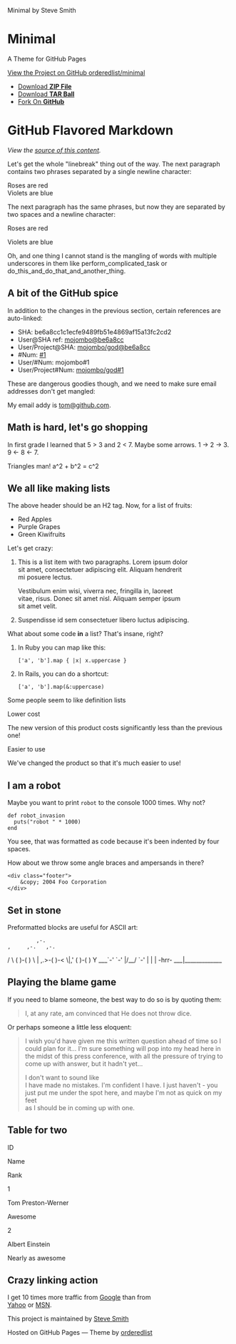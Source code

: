 Minimal by Steve Smith

# Minimal

A Theme for GitHub Pages

[View the Project on GitHub orderedlist/minimal](http://github.com/orderedlist/minimal)

- [Download **ZIP File**](https://github.com/orderedlist/minimal/zipball/master)
- [Download **TAR Ball**](https://github.com/orderedlist/minimal/tarball/master)
- [Fork On **GitHub**](http://github.com/orderedlist/minimal)

# GitHub Flavored Markdown

_View the [source of this content](http://github.github.com/github-flavored-markdown/sample_content.html)._

Let's get the whole "linebreak" thing out of the way. The next paragraph contains two phrases separated by a single newline character:

Roses are red  
Violets are blue

The next paragraph has the same phrases, but now they are separated by two spaces and a newline character:

Roses are red

Violets are blue

Oh, and one thing I cannot stand is the mangling of words with multiple underscores in them like perform_complicated_task or do_this_and_do_that_and_another_thing.

## A bit of the GitHub spice

In addition to the changes in the previous section, certain references are auto-linked:

- SHA: be6a8cc1c1ecfe9489fb51e4869af15a13fc2cd2
- User@SHA ref: [mojombo@be6a8cc](https://github.com/mojombo/product/commit/be6a8cc1c1ecfe9489fb51e4869af15a13fc2cd2)
- User/Project@SHA: [mojombo/god@be6a8cc](https://github.com/mojombo/god/commit/be6a8cc1c1ecfe9489fb51e4869af15a13fc2cd2)
- #Num: [#1](https://github.com/github/product/issues/1 "Baseline: What is up in the air right now?")
- User/#Num: mojombo#1
- User/Project#Num: [mojombo/god#1](https://github.com/mojombo/god/issues/1 "The server is not available (or you do not have permissions to access it)")

These are dangerous goodies though, and we need to make sure email addresses don't get mangled:

My email addy is [tom@github.com](mailto:tom@github.com).

## Math is hard, let's go shopping

In first grade I learned that 5 > 3 and 2 < 7. Maybe some arrows. 1 -> 2 -> 3. 9 <- 8 <- 7.

Triangles man! a^2 + b^2 = c^2

## We all like making lists

The above header should be an H2 tag. Now, for a list of fruits:

- Red Apples
- Purple Grapes
- Green Kiwifruits

Let's get crazy:

1.  This is a list item with two paragraphs. Lorem ipsum dolor  
    sit amet, consectetuer adipiscing elit. Aliquam hendrerit  
    mi posuere lectus.

    Vestibulum enim wisi, viverra nec, fringilla in, laoreet  
    vitae, risus. Donec sit amet nisl. Aliquam semper ipsum  
    sit amet velit.

2.  Suspendisse id sem consectetuer libero luctus adipiscing.

What about some code **in** a list? That's insane, right?

1.  In Ruby you can map like this:

        ['a', 'b'].map { |x| x.uppercase }

2.  In Rails, you can do a shortcut:

        ['a', 'b'].map(&:uppercase)

Some people seem to like definition lists

Lower cost

The new version of this product costs significantly less than the previous one!

Easier to use

We've changed the product so that it's much easier to use!

## I am a robot

Maybe you want to print `robot` to the console 1000 times. Why not?

    def robot_invasion
      puts("robot " * 1000)
    end

You see, that was formatted as code because it's been indented by four spaces.

How about we throw some angle braces and ampersands in there?

    <div class="footer">
        &copy; 2004 Foo Corporation
    </div>

## Set in stone

Preformatted blocks are useful for ASCII art:

             ,-.
    ,     ,-.   ,-.

/ \\ ( )-( )
\\ | ,.>-( )-<
\\|,' ( )-( )
Y \_\_\_\`-' \`-'
|/\_\_/ \`-'
|
|
| -hrr-
\_\_\_|\_\_\_\_\_\_\_\_\_\_\_\_\_

## Playing the blame game

If you need to blame someone, the best way to do so is by quoting them:

> I, at any rate, am convinced that He does not throw dice.

Or perhaps someone a little less eloquent:

> I wish you'd have given me this written question ahead of time so I  
> could plan for it... I'm sure something will pop into my head here in  
> the midst of this press conference, with all the pressure of trying to  
> come up with answer, but it hadn't yet...
>
> I don't want to sound like  
> I have made no mistakes. I'm confident I have. I just haven't - you  
> just put me under the spot here, and maybe I'm not as quick on my feet  
> as I should be in coming up with one.

## Table for two

ID

Name

Rank

1

Tom Preston-Werner

Awesome

2

Albert Einstein

Nearly as awesome

## Crazy linking action

I get 10 times more traffic from [Google](http://google.com/ "Google") than from  
[Yahoo](http://search.yahoo.com/ "Yahoo Search") or [MSN](http://search.msn.com/ "MSN Search").

This project is maintained by [Steve Smith](http://github.com/orderedlist)

Hosted on GitHub Pages — Theme by [orderedlist](https://github.com/orderedlist)

